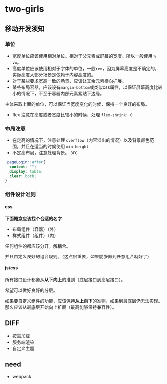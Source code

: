 # two-girls

## 移动开发须知

### 单位

- 宽度单位应该使用相对单位。相对于父元素或屏幕的宽度。所以一般使用 `%` `vw`。
- 高度单位应该使用相对于字体的单位，一般`rem`，因为屏幕高度是不确定的，实际高度大部分场景是依赖于内容高度的。
- 对于某些要求宽高一致的场景，应该让其余元素横向扩展。
- 某些布局容器，应该设有`margin-bottom`或类似css属性，以保证屏幕高度比较小的情况下，不至于容器内部元素紧贴下边缘。

主体采取上面的单位，可以保证当宽度变化的时候，保持一个良好的布局。

- flex 注意在高度或者宽度比较小的时候，处理 `flex-shrink: 0`

### 布局注意

- 在定高的情况下，注意处理 `overflow`（内容溢出的情况）以及背景颜色范围。并且在适当的时候使用 `min-height`
- 不定高布局，注意处理背景。 `BFC` 
```css
.pageLogin::after{
  content: "";
  display: table;
  clear: both;
}
```

### 组件设计准则

#### css

**下面概念应该找个合适的名字**

- 布局组件（容器）（外）
- 样式组件（组件）（内）

任何组件的都应该分开。解耦合。

并且自定义良好的组合规则。（这点很重要，如果能够做到任意组合就好了）

#### js/css

所有接口设计都遵从**从下向上**的准则（底层接口到高层接口）。

希望可以做好良好的分层。

如果要自定义组件的功能，应该保持**从上向下**的准则，如果到最底层仍无法实现。那么应该从最底层开始向上扩展（最高能够保持兼容性）。

## DIFF

- 按需加载
- 服务端渲染
- 自定义主题

## need

- webpack